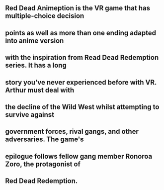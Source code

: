 ## Red Dead Animeption is the VR game that has multiple-choice decision
## points as well as more than one ending adapted into anime version
## with the inspiration from Read Dead Redemption series. It has a long
## story you’ve never experienced before with VR. Arthur must deal with
## the decline of the Wild West whilst attempting to survive against
## government forces, rival gangs, and other adversaries. The game's
## epilogue follows fellow gang member Ronoroa Zoro, the protagonist of
## Red Dead Redemption.